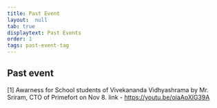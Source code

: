 ```yaml
---
title: Past Event
layout:  null
tab: true
displaytext: Past Events
order: 1
tags: past-event-tag
---
```


## Past event

[1] Awarness for School students of Vivekananda Vidhyashrama by Mr. Sriram, CTO of Primefort on Nov 8. link - https://youtu.be/oiaAoXlG39A 
